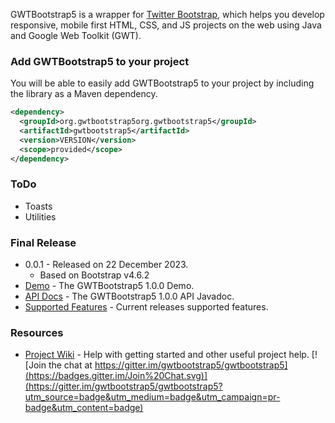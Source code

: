 GWTBootstrap5 is a wrapper for [Twitter Bootstrap](http://getbootstrap.com/), which helps you develop responsive, mobile first HTML, CSS, and JS projects on the web using Java and Google Web Toolkit (GWT). 

### Add GWTBootstrap5 to your project
You will be able to easily add GWTBootstrap5 to your project by including the library as a Maven dependency.

```xml
<dependency>
  <groupId>org.gwtbootstrap5org.gwtbootstrap5</groupId>
  <artifactId>gwtbootstrap5</artifactId>
  <version>VERSION</version>
  <scope>provided</scope>
</dependency>
```

### ToDo
* Toasts
* Utilities

### Final Release
* 0.0.1 - Released on 22 December 2023.
  * Based on Bootstrap v4.6.2
* [Demo](http://gwtbootstrap5.github.io/gwtbootstrap5-demo/) - The GWTBootstrap5 1.0.0 Demo.
* [API Docs](http://gwtbootstrap5.github.io/gwtbootstrap5-demo/apidocs) - The GWTBootstrap5 1.0.0 API Javadoc.
* [Supported Features](https://github.com/gwtbootstrap5/gwtbootstrap5/wiki/Supported-Features) - Current releases supported features.

### Resources
* [Project Wiki](https://github.com/gwtbootstrap5/gwtbootstrap5/wiki) - Help with getting started and other useful project help.
[![Join the chat at https://gitter.im/gwtbootstrap5/gwtbootstrap5](https://badges.gitter.im/Join%20Chat.svg)](https://gitter.im/gwtbootstrap5/gwtbootstrap5?utm_source=badge&utm_medium=badge&utm_campaign=pr-badge&utm_content=badge)
